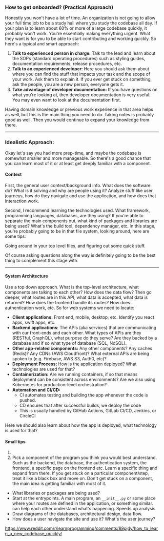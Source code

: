 

### How to get onboarded? (Practical Approach)
Honestly you won't have a lot of time. An organization is not going to allow your full time job to be a study hall where you study the codebase all day. If your plan is to learn about 60% or more of a large codebase quickly, it probably won't work. You're essentially making everything urgent. What they want is for you to be able to start contributing and working quickly. So here's a typical and smart approach:

1. **Talk to experienced person in charge:** Talk to the lead and learn about the SOPs (standard operating procedures) such as styling guides, documentation requirements, release procedures, etc. 
2. **Talk to an experienced developer:** Here you should ask them about where you can find the stuff that impacts your task and the scope of your work. Ask them to explain it. If you ever get stuck on something, ask the people, you are a new person, everyone gets it.
3. **Take advantage of developer documentation:** If you have questions on what you're looking at, then developer documentation is very useful. You may even want to look at the documentation first.

Having domain knowledge or previous work experience in that area helps as well, but this is the main thing you need to do. Taking notes is probably good as well. Then you would continue to expand your knowledge from there.

---
### Idealistic Approach:
Okay let's say you had more prep-time, and maybe the codebase is somewhat smaller and more manageable. So there's a good chance that you can learn most of it or at least get deeply familiar with a component.

#### Context
First, the general user context/background info. What does the software do? What is it solving and why are people using it? Analyze stuff like user journeys, how do they navigate and use the application, and how does that interaction work.

Second, I recommend learning the technologies used. What framework, programming languages, databases, are they using? If you're able to separate the main components out, what kind of packages and libraries are being used? What's the build tool, dependency manager, etc. In this stage, you're probably going to be in that file system, looking around, here are some tips:


Going around in your top level files, and figuring out some quick stuff.

Of course asking questions along the way is definitely going to be the best thing to complement this stage with.

---
#### System Architecture
Use a top down approach. What is the top-level architecture, what components are talking to each other? How does the data flow? Then go deeper, what routes are in this API, what data is accepted, what data is returned? How does the frontend handle its routes? How does authentication work, etc. So for web systems we need to locate:

- **Client applications:** Front end, mobile, desktop, etc. Identify you react apps, swift apps, etc.
- **Backend applications:** The APIs (aka services) that are communicating with our front-ends and each other. What types of APIs are they (RESTful, GraphQL), what purpose do they serve? Are they backed by a database and if so what type of database (SQL, NoSQL). 
- **Other app-related components:** Any other components? Any caches (Redis)? Any CDNs (AWS Cloudfront)? What external APIs are being spoken to (e.g. Firebase, AWS S3, Auth0, etc)? 
- **Deployment Process:** How is the application deployed? What technologies are used for that?
- **Containerization:** Are we running containers, if so that means deployment can be consistent across environments? Are we also using Kubernetes for production-level orchestration?
- **Automation and CI/CD:**
  - CI automates testing and building the app whenever the code is pushed. 
  - CD ensures that after successful builds, we deploy the code
  - This is usually handled by GitHub Actions, GitLab CI/CD, Jenkins, or CircleCI

 
Here we should also learn about how the app is deployed, what technology is used for that? 





#### Small tips
1. 
2. Pick a component of the program you think you would best understand. Such as the backend, the database, the authentication system, the frontend, a specific page on the frontend etc. Learn a specific thing and expand from there. If you get stuck on a particular component/step, treat it like a black box and move on. Don't get stuck on a component, the main idea is getting familiar with most of it.



- What libraries or packages are being used?
- Start at the entrypoints. A main program, an `__init__.py` or some place where your routes are defined in the application, or something similar. 
can help each other understand what's happening. Speeds up analysis.
- Draw diagrams of the databases, architectural design, data flow.
- How does a user navigate the site and use it? What's the user journey?


https://www.reddit.com/r/learnprogramming/comments/89pjdy/how_to_learn_a_new_codebase_quickly/